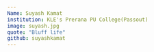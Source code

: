 ```yaml
---
Name: Suyash Kamat
institution: KLE's Prerana PU College(Passout)
image: suyash.jpg 
quote: "Bluff life"
github: suyashkamat
---
```

